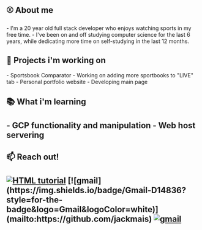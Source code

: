 <!--
**jackmais/jackmais** is a ✨ _special_ ✨ repository because its `README.md` (this file) appears on your GitHub profile.

Here are some ideas to get you started:

- 🔭 I’m currently working on ...
- 🌱 I’m currently learning ...
- 👯 I’m looking to collaborate on ...
- 🤔 I’m looking for help with ...
- 💬 Ask me about ...
- 📫 How to reach me: ...
- 😄 Pronouns: ...
- ⚡ Fun fact: ...
-->
<h2>⚾️ About me</h2>
- I'm a 20 year old full stack developer who enjoys watching sports in my free time.
- I've been on and off studying computer science for the last 6 years, while dedicating more time on self-studying in the last 12 months.
<h2>🔭 Projects i'm working on</h2>
- Sportsbook Comparator
  - Working on adding more sportbooks to "LIVE" tab
- Personal portfolio website
  - Developing main page
<h2>📚 What i'm learning <h2>
- GCP functionality and manipulation
- Web host servering
<h2>📫 Reach out!<h2>
 <a href="linkedin.com/in/jack-maistros-914b61268"><img src="https://img.shields.io/badge/LinkedIn-0A66C2?style=for-the-badge&logo=LinkedIn&logoColor=White" alt="HTML tutorial"></a>
[![gmail](https://img.shields.io/badge/Gmail-D14836?style=for-the-badge&logo=Gmail&logoColor=white)](mailto:https://github.com/jackmais)
<a href = "mailto:https://github.com/jackmais"><img src="https://img.shields.io/badge/Gmail-D14836?style=for-the-badge&logo=Gmail&logoColor=white" alt = "gmail"></a>
